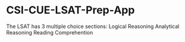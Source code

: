 # CSI-CUE-LSAT-Prep-App

The LSAT has 3 multiple choice sections:
Logical Reasoning 
Analytical Reasoning
Reading Comprehention
